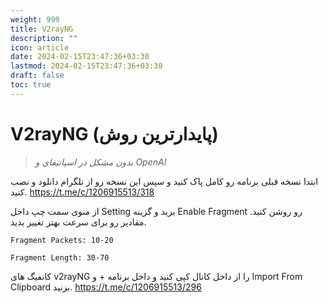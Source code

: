 ```yaml
---
weight: 999
title: V2rayNG
description: ""
icon: article
date: 2024-02-15T23:47:36+03:30
lastmod: 2024-02-15T23:47:36+03:30
draft: false
toc: true
---
```

# V2rayNG (پایدارترین روش)

> *بدون مشکل در اسپاتیفای و OpenAI*

ابتدا نسخه قبلی برنامه رو کامل پاک کنید و سپس این نسخه رو از تلگرام دانلود و نصب کنید.
https://t.me/c/1206915513/318


از منوی سمت چپ داخل Setting برید و گزینه Enable Fragment رو روشن کنید.
مقادیر رو برای سرعت بهتر تغییر بدید.
```
Fragment Packets: 10-20

Fragment Length: 30-70
```

کانفیگ های v2rayNG را از داخل کانال کپی کنید و داخل برنامه + و Import From Clipboard بزنید.
https://t.me/c/1206915513/296

